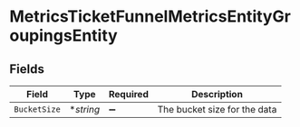 # MetricsTicketFunnelMetricsEntityGroupingsEntity


## Fields

| Field                        | Type                         | Required                     | Description                  |
| ---------------------------- | ---------------------------- | ---------------------------- | ---------------------------- |
| `BucketSize`                 | **string*                    | :heavy_minus_sign:           | The bucket size for the data |